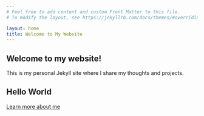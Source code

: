 ```yaml
---
# Feel free to add content and custom Front Matter to this file.
# To modify the layout, see https://jekyllrb.com/docs/themes/#overriding-theme-defaults

layout: home
title: Welcome to My Website
---
```


## Welcome to my website!

This is my personal Jekyll site where I share my thoughts and projects.

## Hello World

[Learn more about me](/about/)
